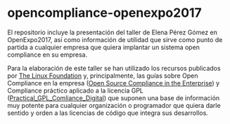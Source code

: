 # opencompliance-openexpo2017

El repositorio incluye la presentación del taller de  Elena Pérez Gómez en OpenExpo2017, así como información de utilidad que sirve como punto de partida a cualquier empresa que quiera implantar un sistema open compliance en su empresa.
 
Para la elaboración de este taller se han utilizado los recursos publicados por [The Linux Foundation](http://https://compliance.linuxfoundation.org) y, principalmente, las guías sobre Open Compliance en la empresa ([Open Source Compliance in the Enterprise](http://http://go.linuxfoundation.org/open-source-compliance-ebook))  y Compliance práctico aplicado a la licencia GPL ([Practical_GPL_Comliance_Digital](http://https://www.linuxfoundation.org/news-media/research/practical-gpl-compliance)) que suponen una base de información muy potente para cualquier organización o programador que quiera darle sentido y orden a las licencias de código que integra sus desarrollos. 
